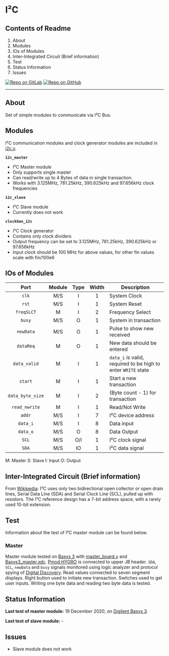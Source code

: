 # I²C

## Contents of Readme

1. About
2. Modules
3. IOs of Modules
4. Inter-Integrated Circuit (Brief information)
5. Test
6. Status Information
7. Issues

[![Repo on GitLab](https://img.shields.io/badge/repo-GitLab-6C488A.svg)](https://gitlab.com/suoglu/i2c)
[![Repo on GitHub](https://img.shields.io/badge/repo-GitHub-3D76C2.svg)](https://github.com/suoglu/Simple-I2C)

---

## About

Set of simple modules to communicate via I²C Bus.

## Modules

I²C communication modules and clock generator modules are included in [i2c.v](Sources/i2c.v).

**`i2c_master`**

* I²C Master module
* Only supports single master
* Can read/write up to 4 Bytes of data in single transaction.
* Works with 3.125MHz, 781.25kHz, 390.625kHz and 97.656kHz clock frequencies

**`i2c_slave`**

* I²C Slave module
* Currently does not work

**`clockGen_i2c`**

* I²C Clock generator
* Contains only clock dividers
* Output frequency can be set to 3.125MHz, 781.25kHz, 390.625kHz or 97.656kHz
* Input clock should be 100 MHz for above values, for other fin values scale with fin/100e6

## IOs of Modules

|   Port   | Module | Type | Width |  Description |
| :------: | :----: | :----: | :----: |  ------    |
| `clk` | M/S |  I  | 1 | System Clock |
| `rst` | M/S  |  I  | 1 | System Reset |
| `freqSLCT` | M |  I  | 2 | Frequency Select |
| `busy` | M/S  |  O  | 1 | System in transaction |
| `newData` | M/S |  O  | 1 | Pulse to show new received |
| `dataReq` | M |  O  | 1 | New data should be entered |
| `data_valid` | M |  I  | 1 | `data_i` is valid, required to be high to enter `WRITE` state |
| `start` | M |  I  | 1 | Start a new transaction |
| `data_byte_size` | M |  I  | 2 | (Byte count - 1) for transaction |
| `read_nwrite` | M |  I  | 1 | Read/Not Write |
| `addr` | M/S |  I  | 7 | I²C device address |
| `data_i` | M/S |  I  | 8 | Data input |
| `data_o` | M/S |  O  | 8 | Data Output |
| `SCL` | M/S |  O/I  | 1 | I²C clock signal |
| `SDA` | M/S |  IO  | 1 | I²C data signal |

M: Master S: Slave I: Input  O: Output

## Inter-Integrated Circuit (Brief information)

From [Wikipedia](https://en.wikipedia.org/wiki/I%C2%B2C): I²C uses only two bidirectional open collector or open drain lines, Serial Data Line (SDA) and Serial Clock Line (SCL), pulled up with resistors. The I²C reference design has a 7-bit address space, with a rarely used 10-bit extension.

## Test

Information about the test of I²C master module can be found below.

### Master

Master module tested on [Basys 3](https://reference.digilentinc.com/reference/programmable-logic/basys-3/reference-manual) with [master_board.v](Test/master_board.v) and [Basys3_master.xdc](Test/Basys3_master.xdc). [Pmod HYGRO](https://reference.digilentinc.com/reference/pmod/pmodhygro/start) is connected to upper JB header. `SDA`, `SCL`, `newData` and `busy` signals monitored using logic analyzer and protocol spying of [Digital Discovery](https://reference.digilentinc.com/reference/instrumentation/digital-discovery/start). Read values connected to seven segment displays. Right button used to initiate new transaction. Switches used to get user inputs. Writing one byte data and reading two byte data is tested.

## Status Information

**Last test of master module:** 19 December 2020, on [Digilent Basys 3](https://reference.digilentinc.com/reference/programmable-logic/basys-3/reference-manual).

**Last test of slave module:** -

## Issues

* Slave module does not work
